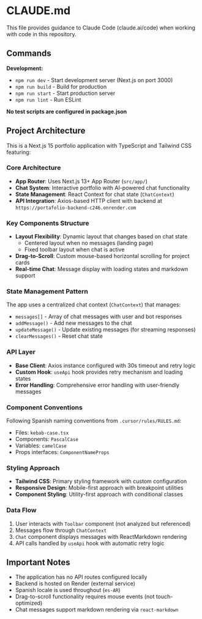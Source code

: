 # CLAUDE.md

This file provides guidance to Claude Code (claude.ai/code) when working with code in this repository.

## Commands

**Development:**
- `npm run dev` - Start development server (Next.js on port 3000)
- `npm run build` - Build for production  
- `npm run start` - Start production server
- `npm run lint` - Run ESLint

**No test scripts are configured in package.json**

## Project Architecture

This is a Next.js 15 portfolio application with TypeScript and Tailwind CSS featuring:

### Core Architecture
- **App Router**: Uses Next.js 13+ App Router (`src/app/`)
- **Chat System**: Interactive portfolio with AI-powered chat functionality
- **State Management**: React Context for chat state (`ChatContext`)
- **API Integration**: Axios-based HTTP client with backend at `https://portafolio-backend-c246.onrender.com`

### Key Components Structure
- **Layout Flexibility**: Dynamic layout that changes based on chat state
  - Centered layout when no messages (landing page)  
  - Fixed toolbar layout when chat is active
- **Drag-to-Scroll**: Custom mouse-based horizontal scrolling for project cards
- **Real-time Chat**: Message display with loading states and markdown support

### State Management Pattern
The app uses a centralized chat context (`ChatContext`) that manages:
- `messages[]` - Array of chat messages with user and bot responses
- `addMessage()` - Add new messages to the chat
- `updateMessage()` - Update existing messages (for streaming responses)
- `clearMessages()` - Reset chat state

### API Layer
- **Base Client**: Axios instance configured with 30s timeout and retry logic
- **Custom Hook**: `useApi` hook provides retry mechanism and loading states
- **Error Handling**: Comprehensive error handling with user-friendly messages

### Component Conventions
Following Spanish naming conventions from `.cursor/rules/RULES.md`:
- Files: `kebab-case.tsx` 
- Components: `PascalCase`
- Variables: `camelCase`
- Props interfaces: `ComponentNameProps`

### Styling Approach
- **Tailwind CSS**: Primary styling framework with custom configuration
- **Responsive Design**: Mobile-first approach with breakpoint utilities
- **Component Styling**: Utility-first approach with conditional classes

### Data Flow
1. User interacts with `Toolbar` component (not analyzed but referenced)
2. Messages flow through `ChatContext` 
3. `Chat` component displays messages with ReactMarkdown rendering
4. API calls handled by `useApi` hook with automatic retry logic

## Important Notes

- The application has no API routes configured locally
- Backend is hosted on Render (external service)
- Spanish locale is used throughout (`es-AR`)
- Drag-to-scroll functionality requires mouse events (not touch-optimized)
- Chat messages support markdown rendering via `react-markdown`